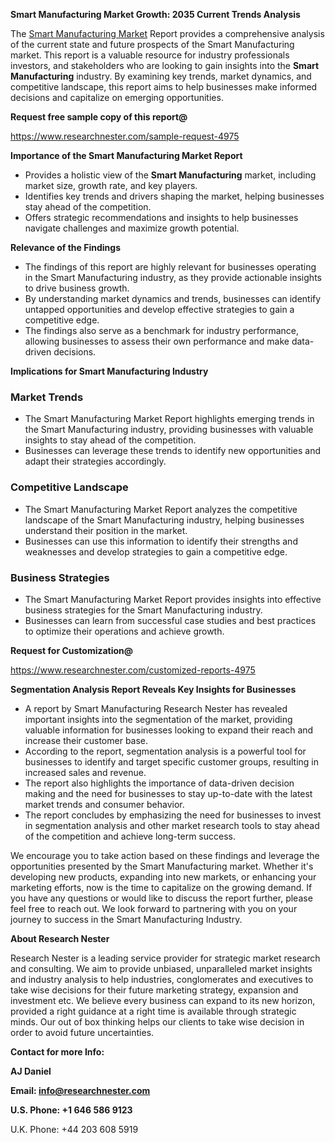 ﻿<a name="_hlk168570615"></a><a name="_hlk168498031"></a>**Smart Manufacturing Market Growth: 2035 Current Trends Analysis**

The [Smart Manufacturing Market](https://www.researchnester.com/reports/smart-manufacturing-market/4975) Report provides a comprehensive analysis of the current state and future prospects of the Smart Manufacturing market. This report is a valuable resource for industry professionals investors, and stakeholders who are looking to gain insights into the **Smart Manufacturing** industry. By examining key trends, market dynamics, and competitive landscape, this report aims to help businesses make informed decisions and capitalize on emerging opportunities.

**Request free sample copy of this report@**

<https://www.researchnester.com/sample-request-4975> 

**Importance of the Smart Manufacturing Market Report**

- Provides a holistic view of the **Smart Manufacturing** market, including market size, growth rate, and key players.
- Identifies key trends and drivers shaping the market, helping businesses stay ahead of the competition.
- Offers strategic recommendations and insights to help businesses navigate challenges and maximize growth potential.

**Relevance of the Findings**

- The findings of this report are highly relevant for businesses operating in the Smart Manufacturing industry, as they provide actionable insights to drive business growth.
- By understanding market dynamics and trends, businesses can identify untapped opportunities and develop effective strategies to gain a competitive edge.
- The findings also serve as a benchmark for industry performance, allowing businesses to assess their own performance and make data-driven decisions.

**Implications for Smart Manufacturing Industry**
### **Market Trends**
- The Smart Manufacturing Market Report highlights emerging trends in the Smart Manufacturing industry, providing businesses with valuable insights to stay ahead of the competition.
- Businesses can leverage these trends to identify new opportunities and adapt their strategies accordingly.
### **Competitive Landscape**
- The Smart Manufacturing Market Report analyzes the competitive landscape of the Smart Manufacturing industry, helping businesses understand their position in the market.
- Businesses can use this information to identify their strengths and weaknesses and develop strategies to gain a competitive edge.
### **Business Strategies**
- The Smart Manufacturing Market Report provides insights into effective business strategies for the Smart Manufacturing industry.
- Businesses can learn from successful case studies and best practices to optimize their operations and achieve growth.

**Request for Customization@**

<https://www.researchnester.com/customized-reports-4975> 

**Segmentation Analysis Report Reveals Key Insights for Businesses**

- A report by Smart Manufacturing Research Nester has revealed important insights into the segmentation of the market, providing valuable information for businesses looking to expand their reach and increase their customer base.
- According to the report, segmentation analysis is a powerful tool for businesses to identify and target specific customer groups, resulting in increased sales and revenue.
- The report also highlights the importance of data-driven decision making and the need for businesses to stay up-to-date with the latest market trends and consumer behavior.
- The report concludes by emphasizing the need for businesses to invest in segmentation analysis and other market research tools to stay ahead of the competition and achieve long-term success.

We encourage you to take action based on these findings and leverage the opportunities presented by the Smart Manufacturing market. Whether it's developing new products, expanding into new markets, or enhancing your marketing efforts, now is the time to capitalize on the growing demand. If you have any questions or would like to discuss the report further, please feel free to reach out. We look forward to partnering with you on your journey to success in the Smart Manufacturing Industry.

**About Research Nester**

Research Nester is a leading service provider for strategic market research and consulting. We aim to provide unbiased, unparalleled market insights and industry analysis to help industries, conglomerates and executives to take wise decisions for their future marketing strategy, expansion and investment etc. We believe every business can expand to its new horizon, provided a right guidance at a right time is available through strategic minds. Our out of box thinking helps our clients to take wise decision in order to avoid future uncertainties.

**Contact for more Info:**

**AJ Daniel**

**Email: info@researchnester.com**

**U.S. Phone: +1 646 586 9123**

U.K. Phone: +44 203 608 5919



